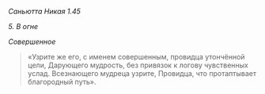 *Саньютта Никая 1\.45*

*5\. В огне*

*Совершенное*

> «Узрите же его, с именем совершенным, провидца утончённой цели,
> Дарующего мудрость, без привязок к логову чувственных услад\.
> Всезнающего мудреца узрите,
> Провидца, что протаптывает благородный путь»\.
